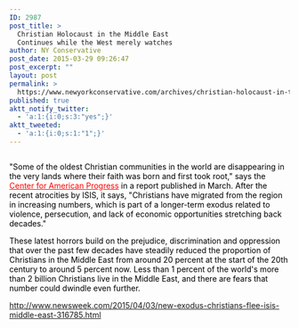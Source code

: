 ```yaml
---
ID: 2987
post_title: >
  Christian Holocaust in the Middle East
  Continues while the West merely watches
author: NY Conservative
post_date: 2015-03-29 09:26:47
post_excerpt: ""
layout: post
permalink: >
  https://www.newyorkconservative.com/archives/christian-holocaust-in-the-middle-east-continues-while-the-west-merely-watches/
published: true
aktt_notify_twitter:
  - 'a:1:{i:0;s:3:"yes";}'
aktt_tweeted:
  - 'a:1:{i:0;s:1:"1";}'
---
```

<p><img src="http://www.newyorkconservative.com/wp-content/uploads/2015/03/032915_1326_ChristianHo1.jpg" alt="" /><span style="color:black">
		</span></p><p><span style="color:black"> "Some of the oldest Christian communities in the world are disappearing in the very lands where their faith was born and first took root," says the <a href="https://www.americanprogress.org/issues/security/report/2015/03/12/108473/the-plight-of-christians-in-the-middle-east/" target="_blank"><span style="color:red;text-decoration:underline">Center for American Progress</span></a> in a report published in March. After the recent atrocities by ISIS, it says, "Christians have migrated from the region in increasing numbers, which is part of a longer-term exodus related to violence, persecution, and lack of economic opportunities stretching back decades."
</span></p><p><span style="color:black">These latest horrors build on the prejudice, discrimination and oppression that over the past few decades have steadily reduced the proportion of Christians in the Middle East from around 20 percent at the start of the 20th century to around 5 percent now. Less than 1 percent of the world's more than 2 billion Christians live in the Middle East, and there are fears that number could dwindle even further. 
</span></p><p><a href="http://www.newsweek.com/2015/04/03/new-exodus-christians-flee-isis-middle-east-316785.html">http://www.newsweek.com/2015/04/03/new-exodus-christians-flee-isis-middle-east-316785.html</a>
	</p>